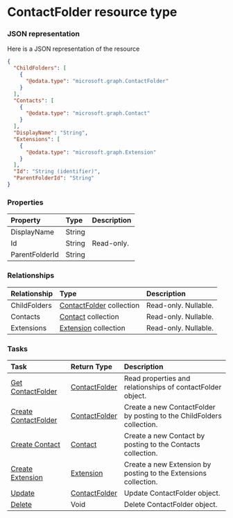 # ContactFolder resource type



### JSON representation

Here is a JSON representation of the resource

```json
{
  "ChildFolders": [
    {
      "@odata.type": "microsoft.graph.ContactFolder"
    }
  ],
  "Contacts": [
    {
      "@odata.type": "microsoft.graph.Contact"
    }
  ],
  "DisplayName": "String",
  "Extensions": [
    {
      "@odata.type": "microsoft.graph.Extension"
    }
  ],
  "Id": "String (identifier)",
  "ParentFolderId": "String"
}

```
### Properties
| Property	   | Type	|Description|
|:---------------|:--------|:----------|
|DisplayName|String||
|Id|String| Read-only.|
|ParentFolderId|String||

### Relationships
| Relationship | Type	|Description|
|:---------------|:--------|:----------|
|ChildFolders|[ContactFolder](contactfolder.md) collection| Read-only. Nullable.|
|Contacts|[Contact](contact.md) collection| Read-only. Nullable.|
|Extensions|[Extension](extension.md) collection| Read-only. Nullable.|

### Tasks

| Task		   | Return Type	|Description|
|:---------------|:--------|:----------|
|[Get ContactFolder](../api/contactfolder_get.md) | [ContactFolder](contactfolder.md) |Read properties and relationships of contactFolder object.|
|[Create ContactFolder](../api/contactfolder_post_childfolders.md) |[ContactFolder](contactfolder.md)| Create a new ContactFolder by posting to the ChildFolders collection.|
|[Create Contact](../api/contactfolder_post_contacts.md) |[Contact](contact.md)| Create a new Contact by posting to the Contacts collection.|
|[Create Extension](../api/contactfolder_post_extensions.md) |[Extension](extension.md)| Create a new Extension by posting to the Extensions collection.|
|[Update](../api/contactfolder_update.md) | [ContactFolder](contactfolder.md)	|Update ContactFolder object. |
|[Delete](../api/contactfolder_delete.md) | Void	|Delete ContactFolder object. |
<!-- uuid: 3bc1ac70-7463-4920-9bdd-2be25889fbc4\n2015-10-09 15:13:49 UTC -->